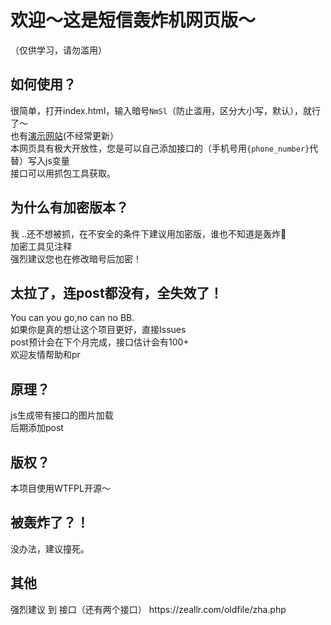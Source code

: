 <html lang="zh-cn">
<h1>欢迎～这是短信轰炸机网页版～</h1>
（仅供学习，请勿滥用）
<h2>如何使用？</h2>
很简单，打开index.html，输入暗号<code>NmSl</code>（防止滥用，区分大小写，默认），就行了～<br>
也有<a href="https://hirgen.github.io/">演示网站</a>(不经常更新）<br>
本网页具有极大开放性，您是可以自己添加接口的（手机号用<code>{phone_number}</code>代替）写入js变量<br>
接口可以用抓包工具获取。
<h2>为什么有加密版本？</h2>
我 ..还不想被抓，在不安全的条件下建议用加密版，谁也不知道是轰炸🐔<br>
加密工具见注释<br>
强烈建议您也在修改暗号后加密！
<h2>太拉了，连post都没有，全失效了！</h2>
You can you go,no can no BB.<br>
如果你是真的想让这个项目更好，直接Issues<br>
post预计会在下个月完成，接口估计会有100+<br>
欢迎友情帮助和pr
<h2>原理？</h2>
js生成带有接口的图片加载<br>
后期添加post
<h2>版权？</h2>
本项目使用WTFPL开源～
<h2>被轰炸了？！</h2>
没办法，建议撞死。
<h2>其他</h2>
强烈建议 到 接口（还有两个接口）
https://zeallr.com/oldfile/zha.php
</html>
